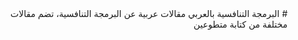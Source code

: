 <dir dir="rtl">
# البرمجة التنافسية بالعربي
مقالات عربية عن البرمجة التنافسية، تضم مقالات مختلفة من كتابة متطوعين
</dir>

